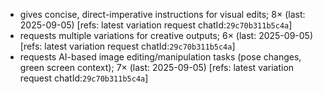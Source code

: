 - gives concise, direct-imperative instructions for visual edits; 8× (last: 2025-09-05) [refs: latest variation request chatId:`29c70b311b5c4a`]
- requests multiple variations for creative outputs; 6× (last: 2025-09-05) [refs: latest variation request chatId:`29c70b311b5c4a`]
- requests AI-based image editing/manipulation tasks (pose changes, green screen context); 7× (last: 2025-09-05) [refs: latest variation request chatId:`29c70b311b5c4a`]